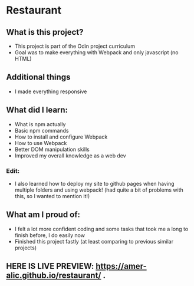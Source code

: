 # Restaurant

## What is this project?
- This project is part of the Odin project curriculum
- Goal was to make everything with Webpack and only javascript (no HTML)

## Additional things
- I made everything responsive

## What did I learn:
- What is npm actually
- Basic npm commands
- How to install and configure Webpack
- How to use Webpack
- Better DOM manipulation skills
- Improved my overall knowledge as a web dev
### Edit: 
- I also learned how to deploy my site to github pages when having multiple folders and using webpack! (had quite a bit of problems with this, so I wanted to mention it!)

## What am I proud of:
- I felt a lot more confident coding and some tasks that took me a long to finish before, I do easily now
- Finished this project fastly (at least comparing to previous similar projects)

## HERE IS LIVE PREVIEW: https://amer-alic.github.io/restaurant/ .
